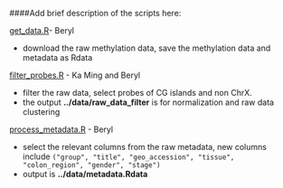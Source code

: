 ####Add brief description of the scripts here:

[get\_data.R](https://github.com/STAT540-UBC/yy_team01_colorectal-cancer_STAT540_2015/blob/master/rscripts/get_data.R)- Beryl
  - download the raw methylation data, save the methylation data and metadata as Rdata

[filter\_probes.R](https://github.com/STAT540-UBC/yy_team01_colorectal-cancer_STAT540_2015/blob/master/rscripts/filter_probes.R) - Ka Ming and Beryl
  - filter the raw data, select probes of CG islands and non ChrX.
  - the output __../data/raw\_data\_filter__ is for normalization and raw data clustering
  
[process\_metadata.R](https://github.com/STAT540-UBC/yy_team01_colorectal-cancer_STAT540_2015/blob/master/rscripts/process_metadata.R) - Beryl
  - select the relevant columns from the raw metadata, new columns include `("group", "title", "geo_accession", "tissue", "colon_region", "gender", "stage")`
  - output is __../data/metadata.Rdata__